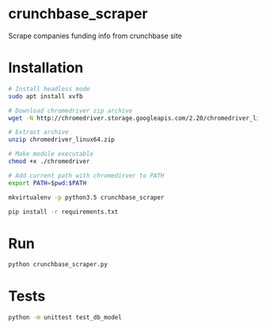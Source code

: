 # crunchbase_scraper
Scrape companies funding info from crunchbase site

Installation
==

```bash
# Install headless mode
sudo apt install xvfb

# Download chromedriver zip archive
wget -N http://chromedriver.storage.googleapis.com/2.20/chromedriver_linux64.zip

# Extract archive
unzip chromedriver_linux64.zip

# Make module executable
chmod +x ./chromedriver

# Add current path with chromedirver to PATH
export PATH=$pwd:$PATH
```

```bash
mkvirtualenv -p python3.5 crunchbase_scraper
```

```bash
pip install -r requirements.txt
```

Run
===

```bash
python crunchbase_scraper.py
```

Tests
==

```bash
python -m unittest test_db_model
```

